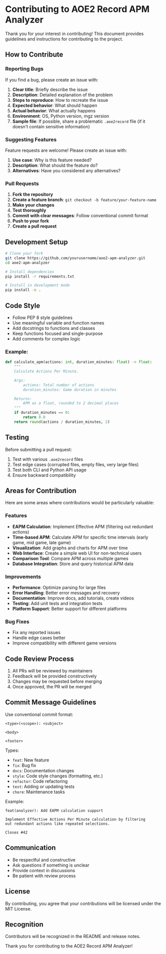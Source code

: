 # Contributing to AOE2 Record APM Analyzer

Thank you for your interest in contributing! This document provides guidelines and instructions for contributing to the project.

## How to Contribute

### Reporting Bugs

If you find a bug, please create an issue with:

1. **Clear title**: Briefly describe the issue
2. **Description**: Detailed explanation of the problem
3. **Steps to reproduce**: How to recreate the issue
4. **Expected behavior**: What should happen
5. **Actual behavior**: What actually happens
6. **Environment**: OS, Python version, mgz version
7. **Sample file**: If possible, share a problematic `.aoe2record` file (if it doesn't contain sensitive information)

### Suggesting Features

Feature requests are welcome! Please create an issue with:

1. **Use case**: Why is this feature needed?
2. **Description**: What should the feature do?
3. **Alternatives**: Have you considered any alternatives?

### Pull Requests

1. **Fork the repository**
2. **Create a feature branch**: `git checkout -b feature/your-feature-name`
3. **Make your changes**
4. **Test thoroughly**
5. **Commit with clear messages**: Follow conventional commit format
6. **Push to your fork**
7. **Create a pull request**

## Development Setup

```bash
# Clone your fork
git clone https://github.com/yourusername/aoe2-apm-analyzer.git
cd aoe2-apm-analyzer

# Install dependencies
pip install -r requirements.txt

# Install in development mode
pip install -e .
```

## Code Style

- Follow PEP 8 style guidelines
- Use meaningful variable and function names
- Add docstrings to functions and classes
- Keep functions focused and single-purpose
- Add comments for complex logic

### Example:

```python
def calculate_apm(actions: int, duration_minutes: float) -> float:
    """
    Calculate Actions Per Minute.

    Args:
        actions: Total number of actions
        duration_minutes: Game duration in minutes

    Returns:
        APM as a float, rounded to 2 decimal places
    """
    if duration_minutes == 0:
        return 0.0
    return round(actions / duration_minutes, 2)
```

## Testing

Before submitting a pull request:

1. Test with various `.aoe2record` files
2. Test edge cases (corrupted files, empty files, very large files)
3. Test both CLI and Python API usage
4. Ensure backward compatibility

## Areas for Contribution

Here are some areas where contributions would be particularly valuable:

### Features

- **EAPM Calculation**: Implement Effective APM (filtering out redundant actions)
- **Time-based APM**: Calculate APM for specific time intervals (early game, mid game, late game)
- **Visualization**: Add graphs and charts for APM over time
- **Web Interface**: Create a simple web UI for non-technical users
- **Comparison Tool**: Compare APM across multiple games
- **Database Integration**: Store and query historical APM data

### Improvements

- **Performance**: Optimize parsing for large files
- **Error Handling**: Better error messages and recovery
- **Documentation**: Improve docs, add tutorials, create videos
- **Testing**: Add unit tests and integration tests
- **Platform Support**: Better support for different platforms

### Bug Fixes

- Fix any reported issues
- Handle edge cases better
- Improve compatibility with different game versions

## Code Review Process

1. All PRs will be reviewed by maintainers
2. Feedback will be provided constructively
3. Changes may be requested before merging
4. Once approved, the PR will be merged

## Commit Message Guidelines

Use conventional commit format:

```
<type>(<scope>): <subject>

<body>

<footer>
```

Types:
- `feat`: New feature
- `fix`: Bug fix
- `docs`: Documentation changes
- `style`: Code style changes (formatting, etc.)
- `refactor`: Code refactoring
- `test`: Adding or updating tests
- `chore`: Maintenance tasks

Example:
```
feat(analyzer): Add EAPM calculation support

Implement Effective Actions Per Minute calculation by filtering
out redundant actions like repeated selections.

Closes #42
```

## Communication

- Be respectful and constructive
- Ask questions if something is unclear
- Provide context in discussions
- Be patient with review process

## License

By contributing, you agree that your contributions will be licensed under the MIT License.

## Recognition

Contributors will be recognized in the README and release notes.

Thank you for contributing to the AOE2 Record APM Analyzer!
